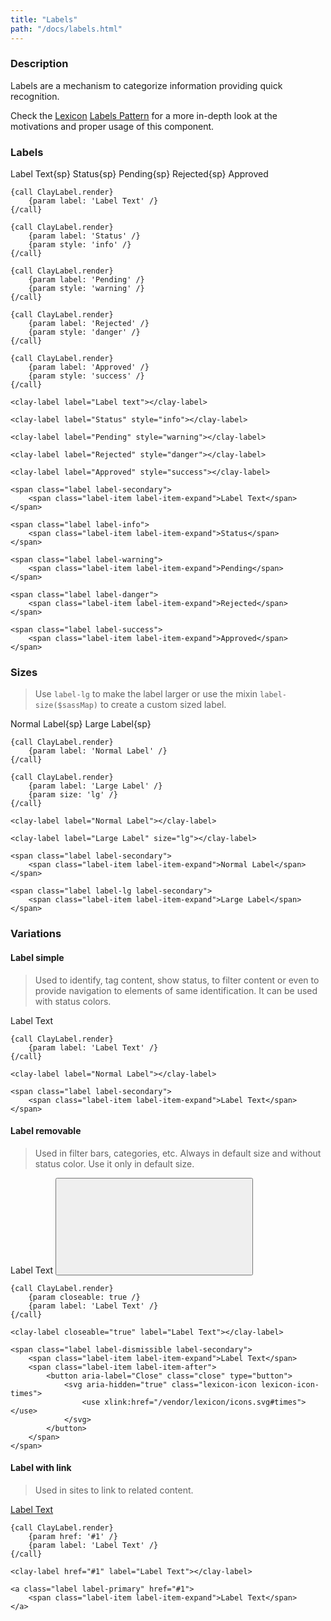 ```yaml
---
title: "Labels"
path: "/docs/labels.html"
---
```


### Description

Labels are a mechanism to categorize information providing quick recognition.

<div class="alert alert-info">Check the <a href="https://lexicondesign.io">Lexicon</a> <a href="https://lexicondesign.io/docs/patterns/labels.html">Labels Pattern</a> for a more in-depth look at the motivations and proper usage of this component.</div>

<article id="clay-labels">

### Labels

<span class="label label-secondary"><span class="label-item label-item-expand">Label Text</span></span>{sp}
<span class="label label-info"><span class="label-item label-item-expand">Status</span></span>{sp}
<span class="label label-warning"><span class="label-item label-item-expand">Pending</span></span>{sp}
<span class="label label-danger"><span class="label-item label-item-expand">Rejected</span></span>{sp}
<span class="label label-success"><span class="label-item label-item-expand">Approved</span></span>

```soy
{call ClayLabel.render}
	{param label: 'Label Text' /}
{/call}

{call ClayLabel.render}
	{param label: 'Status' /}
	{param style: 'info' /}
{/call}

{call ClayLabel.render}
	{param label: 'Pending' /}
	{param style: 'warning' /}
{/call}

{call ClayLabel.render}
	{param label: 'Rejected' /}
	{param style: 'danger' /}
{/call}

{call ClayLabel.render}
	{param label: 'Approved' /}
	{param style: 'success' /}
{/call}
```
```text/html
<clay-label label="Label text"></clay-label>

<clay-label label="Status" style="info"></clay-label>

<clay-label label="Pending" style="warning"></clay-label>

<clay-label label="Rejected" style="danger"></clay-label>

<clay-label label="Approved" style="success"></clay-label>
```
```text/html
<span class="label label-secondary">
	<span class="label-item label-item-expand">Label Text</span>
</span>

<span class="label label-info">
	<span class="label-item label-item-expand">Status</span>
</span>

<span class="label label-warning">
	<span class="label-item label-item-expand">Pending</span>
</span>

<span class="label label-danger">
	<span class="label-item label-item-expand">Rejected</span>
</span>

<span class="label label-success">
	<span class="label-item label-item-expand">Approved</span>
</span>
```

</article>

<article id="clay-labels-size">

### Sizes

> Use `label-lg` to make the label larger or use the mixin `label-size($sassMap)` to create a custom sized label.

<span class="label label-secondary"><span class="label-item label-item-expand">Normal Label</span></span>{sp}
<span class="label label-lg label-secondary"><span class="label-item label-item-expand">Large Label</span></span>{sp}

```soy
{call ClayLabel.render}
	{param label: 'Normal Label' /}
{/call}

{call ClayLabel.render}
	{param label: 'Large Label' /}
	{param size: 'lg' /}
{/call}
```
```text/html
<clay-label label="Normal Label"></clay-label>

<clay-label label="Large Label" size="lg"></clay-label>
```
```text/html
<span class="label label-secondary">
	<span class="label-item label-item-expand">Normal Label</span>
</span>

<span class="label label-lg label-secondary">
	<span class="label-item label-item-expand">Large Label</span>
</span>
```

</article>

<article id="clay-labels-variations">

### Variations

#### Label simple

> Used to identify, tag content, show status, to filter content or even to provide navigation to elements of same identification. It can be used with status colors.

<span class="label label-secondary"><span class="label-item label-item-expand">Label Text</span></span>

```soy
{call ClayLabel.render}
	{param label: 'Label Text' /}
{/call}
```
```text/html
<clay-label label="Normal Label"></clay-label>
```
```text/html
<span class="label label-secondary">
	<span class="label-item label-item-expand">Label Text</span>
</span>
```

#### Label removable

> Used in filter bars, categories, etc. Always in default size and without status color. Use it only in default size.

<span class="label label-dismissible label-secondary">
	<span class="label-item label-item-expand">Label Text</span>
	<span class="label-item label-item-after">
		<button aria-label="Close" class="close" type="button">
			<svg aria-hidden="true" class="lexicon-icon lexicon-icon-times"><use xlink:href="/vendor/lexicon/icons.svg#times"></use></svg>
		</button>
	</span>
</span>

```soy
{call ClayLabel.render}
	{param closeable: true /}
	{param label: 'Label Text' /}
{/call}
```
```text/html
<clay-label closeable="true" label="Label Text"></clay-label>
```
```text/html
<span class="label label-dismissible label-secondary">
	<span class="label-item label-item-expand">Label Text</span>
	<span class="label-item label-item-after">
		<button aria-label="Close" class="close" type="button">
			<svg aria-hidden="true" class="lexicon-icon lexicon-icon-times">
				<use xlink:href="/vendor/lexicon/icons.svg#times"></use>
			</svg>
		</button>
	</span>
</span>
```

#### Label with link

> Used in sites to link to related content.

<a class="label label-secondary" href="#1"><span class="label-item label-item-expand">Label Text</span></a>

```soy
{call ClayLabel.render}
	{param href: '#1' /}
	{param label: 'Label Text' /}
{/call}
```
```text/html
<clay-label href="#1" label="Label Text"></clay-label>
```
```text/html
<a class="label label-primary" href="#1">
	<span class="label-item label-item-expand">Label Text</span>
</a>
```

</article>
